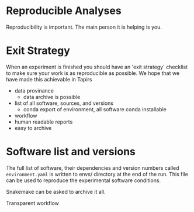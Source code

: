 # Reproducible Analyses

Reproducibility is important. The main person it is helping is you.

# Exit Strategy
When an experiment is finished you should have an 'exit strategy' checklist to make sure your work is as reproducible as possible. We hope that we have made this achievable in Tapirs
- data provinance
  + data archive is possible
- list of all software, sources, and versions
  + conda export of environment, all software conda installable
- workflow
- human readable reports
- easy to archive

# Software list and versions

The full list of software, their dependencies and version numbers called `environment.yaml` is written to envs/ directory at the end of the run. This file can be used to reproduce the experimental software conditions.


Snakemake can be asked to archive it all.

Transparent workflow
